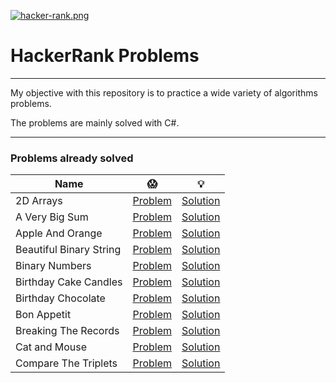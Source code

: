 [![hacker-rank.png](https://i.postimg.cc/NjNWZDDw/hacker-rank.png)](https://postimg.cc/876K6hxy)

# HackerRank Problems

---

My objective with this repository is to practice a wide variety of algorithms problems.

The problems are mainly solved with C#.

---

### Problems already solved

| Name | :scream: | :bulb: |
| --- | --- | --- |
| 2D Arrays      | [Problem](https://www.hackerrank.com/challenges/30-2d-arrays/problem) | [Solution](https://github.com/lealsdev/HackerRankProblems/tree/master/2DArrays) |
| A Very Big Sum      | [Problem](https://www.hackerrank.com/challenges/a-very-big-sum)   |  [Solution](https://github.com/lealsdev/HackerRankProblems/tree/master/AVeryBigSum) |
|Apple And Orange | [Problem](https://www.hackerrank.com/challenges/apple-and-orange) |  [Solution](https://github.com/lealsdev/HackerRankProblems/tree/master/AppleAndOrange) |
| Beautiful Binary String | [Problem](https://www.hackerrank.com/challenges/beautiful-binary-string) | [Solution](https://github.com/lealsdev/HackerRankProblems/tree/master/BeautifulBinaryString) |
| Binary Numbers | [Problem](https://www.hackerrank.com/challenges/30-binary-numbers/problem) | [Solution](https://github.com/lealsdev/HackerRankProblems/tree/master/BinaryNumbers) |
| Birthday Cake Candles | [Problem](https://www.hackerrank.com/challenges/birthday-cake-candles) | [Solution](https://github.com/lealsdev/HackerRankProblems/tree/master/BirthdayCakeCandles) |
| Birthday Chocolate | [Problem](https://www.hackerrank.com/challenges/the-birthday-bar) | [Solution](https://github.com/lealsdev/HackerRankProblems/tree/master/BirthdayChocolate) |
| Bon Appetit | [Problem](https://www.hackerrank.com/challenges/bon-appetit) | [Solution](https://github.com/lealsdev/HackerRankProblems/tree/master/BonAppetit) |
| Breaking The Records | [Problem](https://www.hackerrank.com/challenges/breaking-best-and-worst-records) | [Solution](https://github.com/lealsdev/HackerRankProblems/tree/master/BreakingTheRecords) |
| Cat and Mouse | [Problem](https://www.hackerrank.com/challenges/cats-and-a-mouse) | [Solution](https://github.com/lealsdev/HackerRankProblems/tree/master/Cat%20and%20Mouse) |
| Compare The Triplets | [Problem](https://www.hackerrank.com/challenges/compare-the-triplets) | [Solution](https://github.com/lealsdev/HackerRankProblems/tree/master/CompareTheTriplets) |
